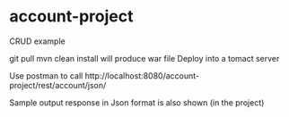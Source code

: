 # account-project
CRUD example

git pull 
mvn clean install   will produce war file
Deploy into a tomact server

Use postman to call http://localhost:8080/account-project/rest/account/json/

Sample output response in Json format is also shown (in the project)

